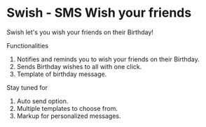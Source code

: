 Swish - SMS Wish your friends
=====

Swish let's you wish your friends on their Birthday!

Functionalities
<ol>
<li>Notifies and reminds you to wish your friends on their Birthday.</li>
<li>Sends Birthday wishes to all with one click.</li>
<li>Template of birthday message.</li>
</ol>

Stay tuned for
<ol>
<li>Auto send option.</li>
<li>Multiple templates to choose from.</li>
<li>Markup for personalized messages.</li>
</ol>
